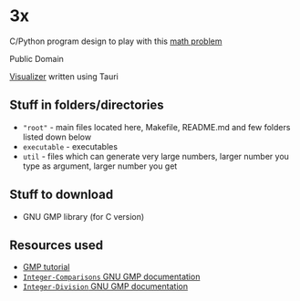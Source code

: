 # 3x

C/Python program design to play with this [math problem](https://www.youtube.com/watch?v=094y1Z2wpJg)

Public Domain

[Visualizer](https://github.com/Andrej123456789/3x-visualizer) written using Tauri

## Stuff in folders/directories
- `"root"` - main files located here, Makefile, README.md and few folders listed down below
- `executable` - executables
- `util` - files which can generate very large numbers, larger number you type as argument, larger number you get

## Stuff to download
- GNU GMP library (for C version)

## Resources used
- [GMP tutorial](https://home.cs.colorado.edu/~srirams/courses/csci2824-spr14/gmpTutorial.html)
- [`Integer-Comparisons` GNU GMP documentation](https://gmplib.org/manual/Integer-Comparisons)
- [`Integer-Division` GNU GMP documentation](https://gmplib.org/manual/Integer-Division)

